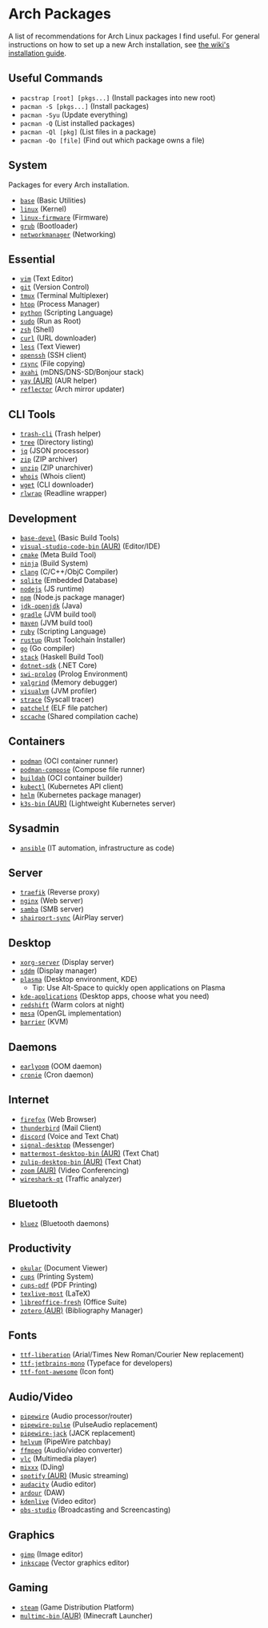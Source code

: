 # Arch Packages

A list of recommendations for Arch Linux packages I find useful. For general instructions on how to set up a new Arch installation, see [the wiki's installation guide](https://wiki.archlinux.org/title/installation_guide).

## Useful Commands

- `pacstrap [root] [pkgs...]` (Install packages into new root)
- `pacman -S [pkgs...]` (Install packages)
- `pacman -Syu` (Update everything)
- `pacman -Q` (List installed packages)
- `pacman -Ql [pkg]` (List files in a package)
- `pacman -Qo [file]` (Find out which package owns a file)

## System

Packages for every Arch installation.

- [`base`](https://archlinux.org/packages/core/any/base/) (Basic Utilities)
- [`linux`](https://archlinux.org/packages/core/x86_64/linux/) (Kernel)
- [`linux-firmware`](https://archlinux.org/packages/core/any/linux-firmware/) (Firmware)
- [`grub`](https://archlinux.org/packages/core/x86_64/grub/) (Bootloader)
- [`networkmanager`](https://archlinux.org/packages/extra/x86_64/networkmanager/) (Networking)

## Essential

- [`vim`](https://archlinux.org/packages/extra/x86_64/vim/) (Text Editor)
- [`git`](https://archlinux.org/packages/extra/x86_64/git/) (Version Control)
- [`tmux`](https://archlinux.org/packages/community/x86_64/tmux/) (Terminal Multiplexer)
- [`htop`](https://archlinux.org/packages/extra/x86_64/htop/) (Process Manager)
- [`python`](https://archlinux.org/packages/core/x86_64/python/) (Scripting Language)
- [`sudo`](https://archlinux.org/packages/core/x86_64/sudo/) (Run as Root)
- [`zsh`](https://archlinux.org/packages/extra/x86_64/zsh/) (Shell)
- [`curl`](https://archlinux.org/packages/core/x86_64/curl/) (URL downloader)
- [`less`](https://archlinux.org/packages/core/x86_64/less/) (Text Viewer)
- [`openssh`](https://archlinux.org/packages/core/x86_64/openssh/) (SSH client)
- [`rsync`](https://archlinux.org/packages/extra/x86_64/rsync/) (File copying)
- [`avahi`](https://archlinux.org/packages/extra/x86_64/avahi/) (mDNS/DNS-SD/Bonjour stack)
- [`yay` (AUR)](https://aur.archlinux.org/packages/yay) (AUR helper)
- [`reflector`](https://archlinux.org/packages/community/any/reflector/) (Arch mirror updater)

## CLI Tools

- [`trash-cli`](https://archlinux.org/packages/community/any/trash-cli/) (Trash helper)
- [`tree`](https://archlinux.org/packages/extra/x86_64/tree/) (Directory listing)
- [`jq`](https://archlinux.org/packages/community/x86_64/jq/) (JSON processor)
- [`zip`](https://archlinux.org/packages/extra/x86_64/zip/) (ZIP archiver)
- [`unzip`](https://archlinux.org/packages/extra/x86_64/unzip/) (ZIP unarchiver)
- [`whois`](https://archlinux.org/packages/extra/x86_64/whois/) (Whois client)
- [`wget`](https://archlinux.org/packages/extra/x86_64/wget/) (CLI downloader)
- [`rlwrap`](https://archlinux.org/packages/community/x86_64/rlwrap/) (Readline wrapper)

## Development

- [`base-devel`](https://archlinux.org/groups/x86_64/base-devel/) (Basic Build Tools)
- [`visual-studio-code-bin` (AUR)](https://aur.archlinux.org/packages/visual-studio-code-bin) (Editor/IDE)
- [`cmake`](https://archlinux.org/packages/extra/x86_64/cmake/) (Meta Build Tool)
- [`ninja`](https://archlinux.org/packages/community/x86_64/ninja/) (Build System)
- [`clang`](https://archlinux.org/packages/extra/x86_64/clang/) (C/C++/ObjC Compiler)
- [`sqlite`](https://archlinux.org/packages/core/x86_64/sqlite/) (Embedded Database)
- [`nodejs`](https://archlinux.org/packages/community/x86_64/nodejs/) (JS runtime)
- [`npm`](https://archlinux.org/packages/community/any/npm/) (Node.js package manager)
- [`jdk-openjdk`](https://archlinux.org/packages/extra/x86_64/jdk-openjdk/) (Java)
- [`gradle`](https://archlinux.org/packages/community/any/gradle/) (JVM build tool)
- [`maven`](https://archlinux.org/packages/community/any/maven/) (JVM build tool)
- [`ruby`](https://archlinux.org/packages/extra/x86_64/ruby/) (Scripting Language)
- [`rustup`](https://archlinux.org/packages/community/x86_64/rustup/) (Rust Toolchain Installer)
- [`go`](https://archlinux.org/packages/community/x86_64/go/) (Go compiler)
- [`stack`](https://archlinux.org/packages/community/x86_64/stack/) (Haskell Build Tool)
- [`dotnet-sdk`](https://archlinux.org/packages/community/x86_64/dotnet-sdk/) (.NET Core)
- [`swi-prolog`](https://archlinux.org/packages/community/x86_64/swi-prolog/) (Prolog Environment)
- [`valgrind`](https://archlinux.org/packages/extra/x86_64/valgrind/) (Memory debugger)
- [`visualvm`](https://archlinux.org/packages/extra/x86_64/visualvm/) (JVM profiler)
- [`strace`](https://archlinux.org/packages/extra/x86_64/strace/) (Syscall tracer)
- [`patchelf`](https://archlinux.org/packages/community/x86_64/patchelf/) (ELF file patcher)
- [`sccache`](https://archlinux.org/packages/community/x86_64/sccache/) (Shared compilation cache)

## Containers

- [`podman`](https://archlinux.org/packages/community/x86_64/podman/) (OCI container runner)
- [`podman-compose`](https://archlinux.org/packages/community/any/podman-compose/) (Compose file runner)
- [`buildah`](https://archlinux.org/packages/community/x86_64/buildah/) (OCI container builder)
- [`kubectl`](https://archlinux.org/packages/community/x86_64/kubectl/) (Kubernetes API client)
- [`helm`](https://archlinux.org/packages/community/x86_64/helm/) (Kubernetes package manager)
- [`k3s-bin` (AUR)](https://aur.archlinux.org/packages/k3s-bin) (Lightweight Kubernetes server)

## Sysadmin

- [`ansible`](https://archlinux.org/packages/community/any/ansible/) (IT automation, infrastructure as code)

## Server

- [`traefik`](https://archlinux.org/packages/community/x86_64/traefik/) (Reverse proxy)
- [`nginx`](https://archlinux.org/packages/extra/x86_64/nginx/) (Web server)
- [`samba`](https://archlinux.org/packages/extra/x86_64/samba/) (SMB server)
- [`shairport-sync`](https://archlinux.org/packages/community/x86_64/shairport-sync/) (AirPlay server)

## Desktop

- [`xorg-server`](https://archlinux.org/packages/extra/x86_64/xorg-server/) (Display server)
- [`sddm`](https://archlinux.org/packages/extra/x86_64/sddm/) (Display manager)
- [`plasma`](https://archlinux.org/groups/x86_64/plasma/) (Desktop environment, KDE)
  - Tip: Use Alt-Space to quickly open applications on Plasma
- [`kde-applications`](https://archlinux.org/groups/x86_64/kde-applications/) (Desktop apps, choose what you need)
- [`redshift`](https://archlinux.org/packages/community/x86_64/redshift/) (Warm colors at night)
- [`mesa`](https://archlinux.org/packages/extra/x86_64/mesa/) (OpenGL implementation)
- [`barrier`](https://archlinux.org/packages/community/x86_64/barrier/) (KVM)

## Daemons

- [`earlyoom`](https://archlinux.org/packages/community/x86_64/earlyoom/) (OOM daemon)
- [`cronie`](https://archlinux.org/packages/core/x86_64/cronie/) (Cron daemon)

## Internet

- [`firefox`](https://archlinux.org/packages/extra/x86_64/firefox/) (Web Browser)
- [`thunderbird`](https://archlinux.org/packages/extra/x86_64/thunderbird/) (Mail Client)
- [`discord`](https://archlinux.org/packages/community/x86_64/discord/) (Voice and Text Chat)
- [`signal-desktop`](https://archlinux.org/packages/community/x86_64/signal-desktop/) (Messenger)
- [`mattermost-desktop-bin` (AUR)](https://aur.archlinux.org/packages/mattermost-desktop-bin) (Text Chat)
- [`zulip-desktop-bin` (AUR)](https://aur.archlinux.org/packages/zulip-desktop-bin) (Text Chat)
- [`zoom` (AUR)](https://aur.archlinux.org/packages/zoom) (Video Conferencing)
- [`wireshark-qt`](https://archlinux.org/packages/community/x86_64/wireshark-qt/) (Traffic analyzer)

## Bluetooth

- [`bluez`](https://archlinux.org/packages/extra/x86_64/bluez/) (Bluetooth daemons)

## Productivity

- [`okular`](https://archlinux.org/packages/extra/x86_64/okular/) (Document Viewer)
- [`cups`](https://archlinux.org/packages/extra/x86_64/cups/) (Printing System)
- [`cups-pdf`](https://archlinux.org/packages/extra/x86_64/cups-pdf/) (PDF Printing)
- [`texlive-most`](https://archlinux.org/groups/x86_64/texlive-most/) (LaTeX)
- [`libreoffice-fresh`](https://archlinux.org/packages/extra/x86_64/libreoffice-fresh/) (Office Suite)
- [`zotero` (AUR)](https://aur.archlinux.org/packages/zotero) (Bibliography Manager)

## Fonts

- [`ttf-liberation`](https://archlinux.org/packages/community/any/ttf-liberation/) (Arial/Times New Roman/Courier New replacement)
- [`ttf-jetbrains-mono`](https://archlinux.org/packages/community/any/ttf-jetbrains-mono/) (Typeface for developers)
- [`ttf-font-awesome`](https://archlinux.org/packages/community/any/ttf-font-awesome/) (Icon font)

## Audio/Video

- [`pipewire`](https://archlinux.org/packages/extra/x86_64/pipewire/) (Audio processor/router)
- [`pipewire-pulse`](https://archlinux.org/packages/extra/x86_64/pipewire-pulse/) (PulseAudio replacement)
- [`pipewire-jack`](https://archlinux.org/packages/extra/x86_64/pipewire-jack/) (JACK replacement)
- [`helvum`](https://archlinux.org/packages/community/x86_64/helvum/) (PipeWire patchbay)
- [`ffmpeg`](https://archlinux.org/packages/extra/x86_64/ffmpeg/) (Audio/video converter)
- [`vlc`](https://archlinux.org/packages/extra/x86_64/vlc/) (Multimedia player)
- [`mixxx`](https://archlinux.org/packages/community/x86_64/mixxx/) (DJing)
- [`spotify` (AUR)](https://aur.archlinux.org/packages/spotify) (Music streaming)
- [`audacity`](https://archlinux.org/packages/community/x86_64/audacity/) (Audio editor)
- [`ardour`](https://archlinux.org/packages/community/x86_64/ardour/) (DAW)
- [`kdenlive`](https://archlinux.org/packages/extra/x86_64/kdenlive/) (Video editor)
- [`obs-studio`](https://archlinux.org/packages/community/x86_64/obs-studio/) (Broadcasting and Screencasting)

## Graphics

- [`gimp`](https://archlinux.org/packages/extra/x86_64/gimp/) (Image editor)
- [`inkscape`](https://archlinux.org/packages/extra/x86_64/inkscape/) (Vector graphics editor)

## Gaming

- [`steam`](https://archlinux.org/packages/multilib/x86_64/steam/) (Game Distribution Platform)
- [`multimc-bin` (AUR)](https://aur.archlinux.org/packages/multimc-bin) (Minecraft Launcher)
